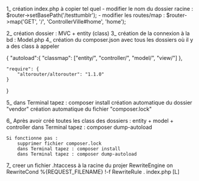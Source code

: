 1_ création index.php   à copier tel quel
    - modifier le nom du dossier racine :   $router->setBasePath('/testtumblr');
    - modifier les routes/map :             $router->map('GET', '/', 'ControllerVille#home', 'home');

2_ création dossier : MVC + entity  (class)
3_ création de la connexion à la bd : Model.php
4_ création du composer.json avec tous les dossiers où il y a des class à appeler 

{
    "autoload":{
        "classmap": ["entity/", "controller/", "model/", "view/"]
    },

    "require": {
        "altorouter/altorouter": "1.1.0"
    }
}

5_ dans Terminal tapez : composer install 
    création automatique du dossier "vendor"
    création automatique du fichier "composer.lock"

6_ Après avoir créé toutes les class des dossiers : entity + model + controller
    dans Terminal tapez : composer dump-autoload 

    Si fonctionne pas : 
        supprimer fichier composer.lock
        dans Terminal tapez : composer install 
        dans Terminal tapez : composer dump-autoload 

7_ creer un fichier .htaccess à la racine du projer
            RewriteEngine on
            RewriteCond %{REQUEST_FILENAME} !-f
            RewriteRule . index.php [L]


        